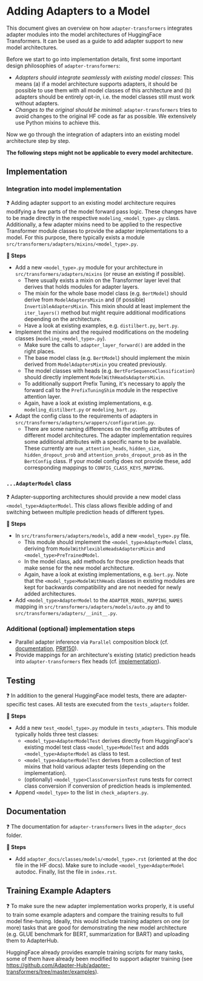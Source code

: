 # Adding Adapters to a Model

This document gives an overview on how `adapter-transformers` integrates adapter modules into the model architectures of HuggingFace Transformers.
It can be used as a guide to add adapter support to new model architectures.

Before we start to go into implementation details, first some important design philosophies of `adapter-transformers`:

- _Adapters should integrate seamlessly with existing model classes_: This means (a) if a model architecture supports adapters, it should be possible to use them with all model classes of this architecture and (b) adapters should be entirely opt-in, i.e. the model classes still must work without adapters.
- _Changes to the original should be minimal_: `adapter-transformers` tries to avoid changes to the original HF code as far as possible. We extensively use Python mixins to achieve this.

Now we go through the integration of adapters into an existing model architecture step by step.

**The following steps might not be applicable to every model architecture.**

## Implementation

### Integration into model implementation

❓ Adding adapter support to an existing model architecture requires modifying a few parts of the model forward pass logic. These changes have to be made directly in the respective `modeling_<model_type>.py` class.
Additionally, a few adapter mixins need to be applied to the respective Transformer module classes to provide the adapter implementations to a model.
For this purpose, there typically exists a module `src/transformers/adapters/mixins/<model_type>.py`.

**📝 Steps**

- Add a new `<model_type>.py` module for your architecture in `src/transformers/adapters/mixins` (or reuse an existing if possible).
    - There usually exists a mixin on the Transformer layer level that derives that holds modules for adapter layers.
    - The mixin for the whole base model class (e.g. `BertModel`) should derive from `ModelAdaptersMixin` and (if possible) `InvertibleAdaptersMixin`. This mixin should at least implement the `iter_layers()` method but might require additional modifications depending on the architecture.
    - Have a look at existing examples, e.g. `distilbert.py`, `bert.py`.
- Implement the mixins and the required modifications on the modeling classes (`modeling_<model_type>.py`).
    - Make sure the calls to `adapter_layer_forward()` are added in the right places.
    - The base model class (e.g. `BertModel`) should implement the mixin derived from `ModelAdaptersMixin` you created previously.
    - The model classes with heads (e.g. `BertForSequenceClassification`) should directly implement `ModelWithHeadsAdaptersMixin`.
    - To additionally support Prefix Tuning, it's necessary to apply the forward call to the `PrefixTuningShim` module in the respective attention layer.
    - Again, have a look at existing implementations, e.g. `modeling_distilbert.py` or `modeling_bart.py`.
- Adapt the config class to the requirements of adapters in `src/transformers/adapters/wrappers/configuration.py`.
    - There are some naming differences on the config attributes of different model architectures. The adapter implementation requires some additional attributes with a specific name to be available. These currently are `num_attention_heads`, `hidden_size`, `hidden_dropout_prob` and `attention_probs_dropout_prob` as in the `BertConfig` class.
    If your model config does not provide these, add corresponding mappings to `CONFIG_CLASS_KEYS_MAPPING`.

### `...AdapterModel` class

❓ Adapter-supporting architectures should provide a new model class `<model_type>AdapterModel`.
This class allows flexible adding of and switching between multiple prediction heads of different types.

**📝 Steps**

- In `src/transformers/adapters/models`, add a new `<model_type>.py` file.
    - This module should implement the `<model_type>AdapterModel` class, deriving from `ModelWithFlexibleHeadsAdaptersMixin` and `<model_type>PreTrainedModel`.
    - In the model class, add methods for those prediction heads that make sense for the new model architecture.
    - Again, have a look at existing implementations, e.g. `bert.py`. Note that the `<model_type>ModelWithHeads` classes in existing modules are kept for backwards compatibility and are not needed for newly added architectures.
- Add `<model_type>AdapterModel` to the `ADAPTER_MODEL_MAPPING_NAMES` mapping in `src/transformers/adapters/models/auto.py` and to `src/transformers/adapters/__init__.py`.

### Additional (optional) implementation steps

- Parallel adapter inference via `Parallel` composition block (cf. [documentation](https://docs.adapterhub.ml/adapter_composition.html#parallel), [PR#150](https://github.com/Adapter-Hub/adapter-transformers/pull/150)).
- Provide mappings for an architecture's existing (static) prediction heads into `adapter-transformers` flex heads (cf. [implementation](https://github.com/Adapter-Hub/adapter-transformers/blob/master/src/transformers/adapters/head_utils.py#L8)).

## Testing

❓ In addition to the general HuggingFace model tests, there are adapter-specific test cases. All tests are executed from the `tests_adapters` folder.

**📝 Steps**

- Add a new `test_<model_type>.py` module in `tests_adapters`. This module typically holds three test classes:
    - `<model_type>AdapterModelTest` derives directly from HuggingFace's existing model test class `<model_type>ModelTest` and adds `<model_type>AdapterModel` as class to test.
    - `<model_type>AdapterModelTest` derives from a collection of test mixins that hold various adapter tests (depending on the implementation).
    - (optionally) `<model_type>ClassConversionTest` runs tests for correct class conversion if conversion of prediction heads is implemented.
- Append `<model_type>` to the list in `check_adapters.py`.

## Documentation

❓ The documentation for `adapter-transformers` lives in the `adapter_docs` folder.

**📝 Steps**

- Add `adapter_docs/classes/models/<model_type>.rst` (oriented at the doc file in the HF docs). Make sure to include `<model_type>AdapterModel` autodoc. 
Finally, list the file in `index.rst`.

## Training Example Adapters

❓ To make sure the new adapter implementation works properly, it is useful to train some example adapters and compare the training results to full model fine-tuning. Ideally, this would include training adapters on one (or more) tasks that are good for demonstrating the new model architecture (e.g. GLUE benchmark for BERT, summarization for BART) and uploading them to AdapterHub.

HuggingFace already provides example training scripts for many tasks, some of them have already been modified to support adapter training (see https://github.com/Adapter-Hub/adapter-transformers/tree/master/examples).
